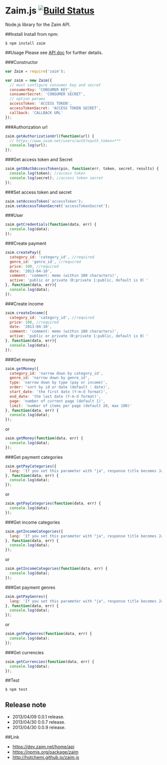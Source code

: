 Zaim.js [![Build Status](https://secure.travis-ci.org/hotchemi/zaim.js.png)](http://travis-ci.org/hotchemi/zaim.js)
=======

Node.js library for the Zaim API.

##Install
Install from npm:

    $ npm install zaim

##Usage
Please see [API doc](https://dev.zaim.net/home/api) for further details.

###Constructor
```javascript
var Zaim = require('zaim');

var zaim = new Zaim({
  // must configure consumer key and secret
  consumerKey: 'CONSUMER KEY',
  consumerSecret: 'CONSUMER SECRET',
  // option params
  accessToken: 'ACCESS TOKEN',
  accessTokenSecret: 'ACCESS TOKEN SECRET',
  callback: 'CALLBACK URL'
});
```
###Authorization url
```javascript
zaim.getAuthorizationUrl(function(url) {
  // https://www.zaim.net/users/auth?oauth_token=***
  console.log(url);
});
```
###Get access token and Secret
```javascript
zaim.getOAuthAccessToken(pin, function(err, token, secret, results) {
  console.log(token); //access token
  console.log(secret); //access token secret
});
```
###Set access token and secret
```javascript
zaim.setAccessToken('accessToken');
zaim.setAccessTokenSecret('accessTokenSecret');
```
###User
```javascript
zaim.getCredentials(function(data, err) {
  console.log(data);
});
```
###Create payment
```javascript
zaim.createPay({
  category_id: 'category_id', //required
  genre_id: 'genre_id', //required
  price: 100, //required
  date: '2013-04-10',
  comment: 'comment: memo (within 100 characters)',
  active: 'public or private（0:private 1:public, default is 0）'
}, function(data, err){
  console.log(data);
});
```
###Create income
```javascript
zaim.createIncome({
  category_id: 'category_id', //required
  price: 100, //required
  date: '2013-04-10',
  comment: 'comment: memo (within 100 characters)',
  active: 'public or private（0:private 1:public, default is 0）'
}, function(data, err){
  console.log(data);
});
```
###Get money
```javascript
zaim.getMoney({
  category_id: 'narrow down by category_id',
  genre_id: 'narrow down by genre_id',
  type: 'narrow down by type (pay or income)',
  order: 'sort by id or date (default : date)',
  start_date: 'the first date (Y-m-d format)',
  end_date: 'the last date (Y-m-d format)',
  page: 'number of current page (default 1)',
  limit: 'number of items per page (default 20, max 100)'
}, function(data, err) {
  console.log(data);
});
```
or
```javascript
zaim.getMoney(function(data, err) {
  console.log(data);
});
```
###Get payment categories
```javascript
zaim.getPayCategories({
  lang: 'If you set this parameter with "ja", response title becomes Japanese.'
}, function(data, err) {
  console.log(data);
});
```
or
```javascript
zaim.getPayCategories(function(data, err) {
  console.log(data);
});
```
###Get income categories
```javascript
zaim.getIncomeCategories({
  lang: 'If you set this parameter with "ja", response title becomes Japanese.'
}, function(data, err) {
  console.log(data);
});
```
or
```javascript
zaim.getIncomeCategories(function(data, err) {
  console.log(data);
});
```
###Get payment genres
```javascript
zaim.getPayGenres({
  lang: 'If you set this parameter with "ja", response title becomes Japanese.'
}, function(data, err) {
  console.log(data);
});
```
or
```javascript
zaim.getPayGenres(function(data, err) {
  console.log(data);
});
```
###Get currencies
```javascript
zaim.getCurrencies(function(data, err) {
  console.log(data);
});
```
##Test

    $ npm test

## Release note
* 2013/04/09 0.0.1 release.
* 2013/04/30 0.0.7 release.
* 2013/04/30 0.0.9 release.

##Link
* https://dev.zaim.net/home/api
* https://npmjs.org/package/zaim
* http://hotchemi.github.io/zaim.js